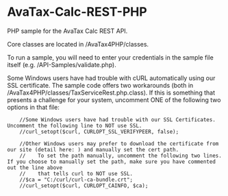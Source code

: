 AvaTax-Calc-REST-PHP
====================

PHP sample for the AvaTax Calc REST API.

Core classes are located in /AvaTax4PHP/classes.

To run a sample, you will need to enter your credentials in the sample file itself (e.g. /API-Samples/validate.php).

Some Windows users have had trouble with cURL automatically using our SSL certificate. The sample code offers 
two workarounds (both in /AvaTax4PHP/classes/TaxServiceRest.php.class). If this is something that presents a challenge
for your system, uncomment ONE of the following two options in that file:

		//Some Windows users have had trouble with our SSL Certificates. Uncomment the following line to NOT use SSL.
		//curl_setopt($curl, CURLOPT_SSL_VERIFYPEER, false); 		
		
		//Other Windows users may prefer to download the certificate from our site (detail here: ) and manually set the cert path.
		//    To set the path manually, uncomment the following two lines. If you choose to manually set the path, make sure you have commented out the line above 
		//    that tells curl to NOT use SSL.
		//$ca = "C:/curl/curl-ca-bundle.crt";
		//curl_setopt($curl, CURLOPT_CAINFO, $ca);